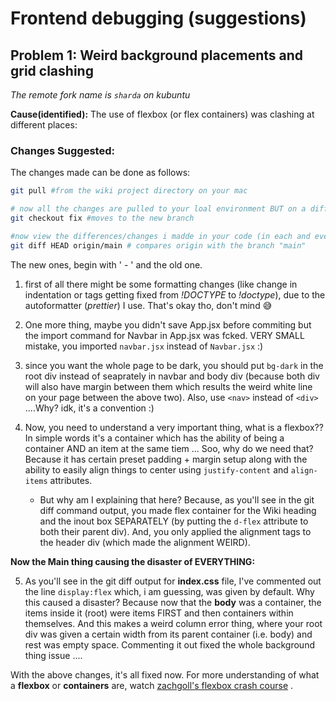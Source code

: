 # Frontend debugging (suggestions)

## Problem 1: Weird background placements and grid clashing

_The remote fork name is `sharda` on kubuntu_

**Cause(identified):** The use of flexbox (or flex containers) was clashing at different places:

### Changes Suggested:

The changes made can be done as follows:

```bash
git pull #from the wiki project directory on your mac

# now all the changes are pulled to your loal environment BUT on a different branch named "fix"
git checkout fix #moves to the new branch

#now view the differences/changes i madde in your code (in each and every file)
git diff HEAD origin/main # compares origin with the branch "main"
```

The new ones, begin with ' - ' and the old one.

1. first of all there might be some formatting changes (like change in indentation or tags getting fixed from _!DOCTYPE_ to _!doctype_), due to the autoformatter (_prettier_) I use. That's okay tho, don't mind 😅

2. One more thing, maybe you didn't save App.jsx before commiting but the import command for Navbar in App.jsx was fcked. VERY SMALL mistake, you imported `navbar.jsx` instead of `Navbar.jsx` :)

3. since you want the whole page to be dark, you should put `bg-dark` in the root div instead of seaprately in navbar and body div (because both div will also have margin between them which results the weird white line on your page between the above two). Also, use `<nav>` instead of `<div>` ....Why? idk, it's a convention :)

4. Now, you need to understand a very important thing, what is a flexbox?? In simple words it's a container which has the ability of being a container AND an item at the same tiem ... Soo, why do we need that? Because it has certain preset padding + margin setup along with the ability to easily align things to center using `justify-content` and `align-items` attributes.

   - But why am I explaining that here? Because, as you'll see in the git diff command output, you made flex container for the Wiki heading and the inout box SEPARATELY (by putting the `d-flex` attribute to both their parent div). And, you only applied the alignment tags to the header div (which made the alignment WEIRD).

**Now the Main thing causing the disaster of EVERYTHING:**

5. As you'll see in the git diff output for **index.css** file, I've commented out the line `display:flex` which, i am guessing, was given by default. Why this caused a disaster? Because now that the **body** was a container, the items inside it (root) were items FIRST and then containers within themselves. And this makes a weird column error thing, where your root div was given a certain width from its parent container (i.e. body) and rest was empty space. Commenting it out fixed the whole background thing issue ....

With the above changes, it's all fixed now. For more understanding of what a **flexbox** or **containers** are, watch [zachgoll's flexbox crash course](https://youtu.be/zJSY8tbf_ys?si=Zz6EjJ_NEGCCQjVf&t=65788) .
